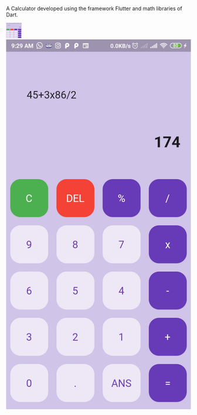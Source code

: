 A Calculator developed using the framework Flutter and math libraries of Dart. 

<img src='/images/img1.jpg' height="42" width="42"> 
<img src='/images/img2.jpg'>
